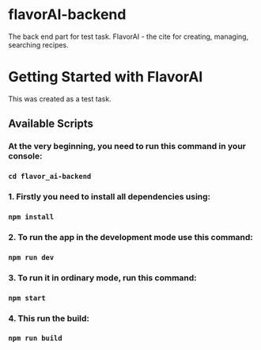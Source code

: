 # flavorAI-backend
The back end part for test task. FlavorAI - the cite for creating, managing, searching recipes.


# Getting Started with FlavorAI

This was created as a test task.

## Available Scripts

### At the very beginning, you need to run this command in your console:
### `cd flavor_ai-backend `

### 1. Firstly you need to install all dependencies using:

### `npm install`

### 2. To run the app in the development mode use this command:

### `npm run dev`

### 3. To run it in ordinary mode, run this command:

### `npm start`

### 4. This run the build:

### `npm run build`
